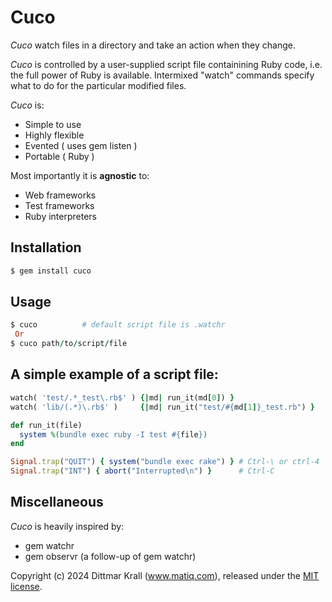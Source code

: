 # Cuco

*Cuco* watch files in a directory and take an action when they change.

*Cuco* is controlled by a user-supplied script file containining Ruby code,
i.e. the full power of Ruby is available.
Intermixed "watch" commands specify what to do
for the particular modified files.

*Cuco* is:

* Simple to use
* Highly flexible
* Evented               ( uses gem listen )
* Portable              ( Ruby )

Most importantly it is **agnostic** to:

* Web frameworks
* Test frameworks
* Ruby interpreters

## Installation

```ruby
$ gem install cuco
```

## Usage
```ruby
$ cuco          # default script file is .watchr
 Or
$ cuco path/to/script/file
```

## A simple example of a script file:

```ruby
watch( 'test/.*_test\.rb$' ) {|md| run_it(md[0]) }
watch( 'lib/(.*)\.rb$' )     {|md| run_it("test/#{md[1]}_test.rb") }

def run_it(file)
  system %(bundle exec ruby -I test #{file})
end

Signal.trap("QUIT") { system("bundle exec rake") } # Ctrl-\ or ctrl-4
Signal.trap("INT") { abort("Interrupted\n") }      # Ctrl-C
```

## Miscellaneous

*Cuco* is heavily inspired by:

* gem watchr
* gem observr (a follow-up of gem watchr)

Copyright (c) 2024 Dittmar Krall (www.matiq.com),
released under the [MIT license](https://opensource.org/licenses/MIT).
